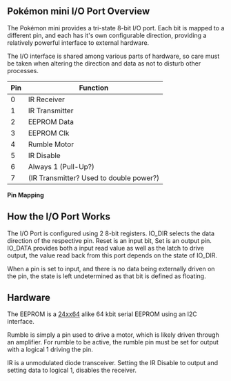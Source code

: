 ## Pokémon mini I/O Port Overview

The Pokémon mini provides a tri-state 8-bit I/O port. Each bit is mapped to a different pin, and each has it's own configurable direction, providing a relatively powerful interface to external hardware.

The I/O interface is shared among various parts of hardware, so care must be taken when altering the direction and data as not to disturb other processes.

| Pin | Function                                |
| --- | --------------------------------------- |
| 0   | IR Receiver                             |
| 1   | IR Transmitter                          |
| 2   | EEPROM Data                             |
| 3   | EEPROM Clk                              |
| 4   | Rumble Motor                            |
| 5   | IR Disable                              |
| 6   | Always 1 (Pull-Up?)                     |
| 7   | (IR Transmitter? Used to double power?) |

**Pin Mapping**

## How the I/O Port Works

The I/O Port is configured using 2 8-bit registers. IO_DIR selects the data direction of the respective pin. Reset is an input bit, Set is an output pin. IO_DATA provides both a input read value as well as the latch to drive output, the value read back from this port depends on the state of IO_DIR.

When a pin is set to input, and there is no data being externally driven on the pin, the state is left undetermined as that bit is defined as floating.

## Hardware

The EEPROM is a [24xx64](http://ww1.microchip.com/downloads/en/devicedoc/21189f.pdf) alike 64 kbit serial EEPROM using an I2C interface.

Rumble is simply a pin used to drive a motor, which is likely driven through an amplifier. For rumble to be active, the rumble pin must be set for output with a logical 1 driving the pin.

IR is a unmodulated diode transceiver. Setting the IR Disable to output and setting data to logical 1, disables the receiver.
